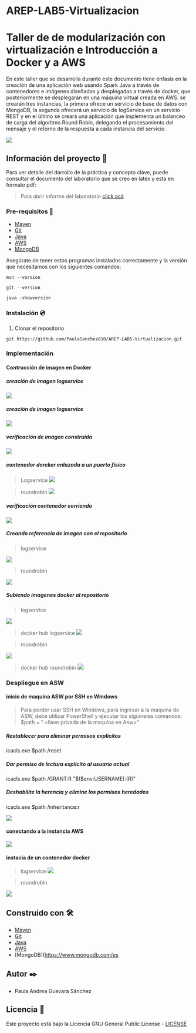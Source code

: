 # AREP-LAB5-Virtualizacion
# Taller de de modularización con virtualización e Introducción a Docker y a AWS

En este taller que se desarrolla durante este documento tiene énfasis en la creación de una aplicación web usando
Spark Java a través de contenedores e imágenes diseñadas y desplegadas a través de docker, que posteriormente se desplegarán
en una máquina virtual creada en AWS. se crearán tres instancias, la primera ofrece un servicio de base de datos con MongoDB, la segunda ofrecerá un servicio de logService
en un servicio REST y en el último se creará una aplicación que implementa un balanceo de carga del algoritmo Round Robin, delegando el procesamiento del mensaje y el retorno
de la respuesta a cada instancia del servicio.

![](https://github.com/PaulaSanchez810/AREP-LAB5-Virtualizacion/blob/master/img/1.png)

## Información del proyecto 📁

Para ver detalle del darrollo de la práctica y concepto clave, puede consultar el documento del laboratorio que se creo en latex y esta en formato pdf:

> Para abrir informe del laboratorio [click acá](https://github.com/PaulaSanchez810/AREP-LAB5-Virtualizacion/blob/master/Taller-Docker.pdf)


### Pre-requisitos 📜

* [Maven](https://maven.apache.org/install.html) 
* [Git](https://gitforwindows.org/)
* [Java](https://www.java.com/es/download/)
* [AWS](https://aws.amazon.com/es/education/awseducate/)
* [MongoDB](https://www.mongodb.com/es)

Asegúrate de tener estos programas instalados correctamente y la versión que necesitamos con los siguientes comandos:

```
mvn --version
```
```
git --version 
```
```
java -showversion 
```
### Instalación 💿

1. Clonar el repositorio

```
git https://github.com/PaulaSanchez810/AREP-LAB5-Virtualizacion.git
```

### Implementación
#### Contrucción  de imagen en Docker
##### creación de imagen logservice

![](https://github.com/PaulaSanchez810/AREP-LAB5-Virtualizacion/blob/master/img/imagen-logservice.png)

##### creación de imagen logservice

![](https://github.com/PaulaSanchez810/AREP-LAB5-Virtualizacion/blob/master/img/imagen-roundrobi.png)

##### verificación de imagen construida

![](https://github.com/PaulaSanchez810/AREP-LAB5-Virtualizacion/blob/master/img/imagen-logservice-roundrobin.png)

##### contenedor dorcker enlazada a un puerto físico

> Logservice
![](https://github.com/PaulaSanchez810/AREP-LAB5-Virtualizacion/blob/master/img/contenedorlogservice.png)

> roundrobin
![](https://github.com/PaulaSanchez810/AREP-LAB5-Virtualizacion/blob/master/img/contenedor-roundrobin.png)

##### verificación contenedor corriendo

![](https://github.com/PaulaSanchez810/AREP-LAB5-Virtualizacion/blob/master/img/contenedorlogservice-Run.png)

##### Creando referencia de imagen con el repositorio 

> logservice

![](https://github.com/PaulaSanchez810/AREP-LAB5-Virtualizacion/blob/master/img/dockersubidologservice-repo.png)

> roundrobin

![](https://github.com/PaulaSanchez810/AREP-LAB5-Virtualizacion/blob/master/img/dockersubidoroundrobin-repo.png)

##### Subiendo imagenes docker al repositorio 

> logservice

![](https://github.com/PaulaSanchez810/AREP-LAB5-Virtualizacion/blob/master/img/dockersubidologservice-repo-push.png)

> docker hub logservice
![](https://github.com/PaulaSanchez810/AREP-LAB5-Virtualizacion/blob/master/img/dockersubidologservice-repo-2.png)

> roundrobin

![](https://github.com/PaulaSanchez810/AREP-LAB5-Virtualizacion/blob/master/img/dockersubidoroundrobin-repo-push.png)

> docker hub roundrobin 
![](https://github.com/PaulaSanchez810/AREP-LAB5-Virtualizacion/blob/master/img/dockersubidoroundrobin-repo-2.png)

### Despliegue en ASW

#### inicio de maquina ASW por SSH en Windows
> Para porder usar SSH en Windows, para ingresar a la maquina de ASW, debe utilizar PowerShell y ejecutar los siguinetes comandos:
$path = ".\<llave privada de la maquina en Asw>"
##### Restablecer para eliminar permisos explícitos
icacls.exe $path /reset
##### Dar permiso de lectura explícito al usuario actual
icacls.exe $path /GRANT:R "$($env:USERNAME):(R)"
##### Deshabilite la herencia y elimine los permisos heredados
icacls.exe $path /inheritance:r

![](https://github.com/PaulaSanchez810/AREP-LAB5-Virtualizacion/blob/master/img/SSH-powershell.png)

#### conectando a la instancia AWS

![](https://github.com/PaulaSanchez810/AREP-LAB5-Virtualizacion/blob/master/img/accediendo-AWS.png)

#### instacia de un contenedor docker

> logservice
![](https://github.com/PaulaSanchez810/AREP-LAB5-Virtualizacion/blob/master/img/ASW-instanciadocker-logservice.png)

> roundrobin

![](https://github.com/PaulaSanchez810/AREP-LAB5-Virtualizacion/blob/master/img/ASW-instanciadocker-roundrobin.png)
## Construido con 🛠️

* [Maven](https://maven.apache.org/install.html) 
* [Git](https://gitforwindows.org/)
* [Java](https://www.java.com/es/download/)
* [AWS](https://aws.amazon.com/es/education/awseducate/)
* [MongoDB](https://www.mongodb.com/es


## Autor ✒️

* Paula Andrea Guevara Sánchez

## Licencia 📄

Este proyecto está bajo la Licencia GNU General Public License - [LICENSE](https://github.com/PaulaSanchez810/AREP-LAB5-Virtualizacion/blob/master/LICENSE.md) 
